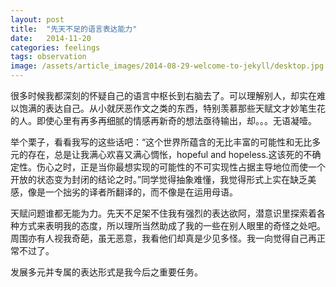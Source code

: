 ```yaml
---
layout: post
title:  "先天不足的语言表达能力"
date:   2014-11-20 
categories: feelings
tags: observation
image: /assets/article_images/2014-08-29-welcome-to-jekyll/desktop.jpg
---
```

很多时候我都深刻的怀疑自己的语言中枢长到右脑去了。可以理解别人，却实在难以饱满的表达自己。从小就厌恶作文之类的东西，特别羡慕那些天赋文才妙笔生花的人。即使心里有再多再细腻的情感再新奇的想法亟待输出，却。。。无语凝噎。

举个栗子，看看我写的这些话吧：“这个世界所蕴含的无比丰富的可能性和无比多元的存在，总是让我满心欢喜又满心惆怅，hopeful and hopeless.这该死的不确定性。伤心之时，正是当你最想实现的可能性的不可实现性占据主导地位而使一个开放的状态变为封闭的结论之时。”同学觉得抽象难懂，我觉得形式上实在缺乏美感，像是一个拙劣的译者所翻译的，而不像是在运用母语。

天赋问题谁都无能为力。先天不足架不住我有强烈的表达欲阿，潜意识里探索着各种方式来表明我的态度，所以理所当然助成了我的一些在别人眼里的奇怪之处吧。周围亦有人视我奇葩，虽无恶意，我看他们却真是少见多怪。我一向觉得自己再正常不过了。

发展多元并专属的表达形式是我今后之重要任务。